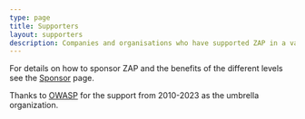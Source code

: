 ```yaml
---
type: page
title: Supporters
layout: supporters
description: Companies and organisations who have supported ZAP in a variety of ways
---
```


For details on how to sponsor ZAP and the benefits of the different levels see the [Sponsor](/sponsor/) page.

Thanks to [OWASP](https://www.owasp.org/) for the support from 2010-2023 as the umbrella organization.